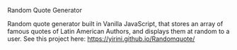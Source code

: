 Random Quote Generator

Random quote generator built in Vanilla JavaScript, that stores an array of famous quotes of Latin American 
Authors, and displays them at random to a user.
See this project here: https://yirini.github.io/Randomquote/
